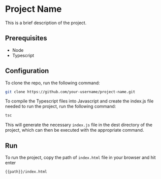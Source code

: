 # Project Name

This is a brief description of the project.

## Prerequisites

- Node
- Typescript

## Configuration

To clone the repo, run the following command:

```bash
git clone https://github.com/your-username/project-name.git
```

To compile the Typescript files into Javascript and create the index.js file needed to run the project, run the following command:
```bash
tsc
```

This will generate the necessary `index.js` file in the dest directory of the project, which can then be executed with the appropriate command.

## Run

To run the project, copy the path of `index.html` file in your browser and hit enter
```bash
{{path}}/index.html
```
